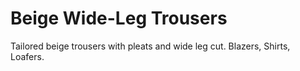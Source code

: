 # Beige Wide-Leg Trousers
Tailored beige trousers with pleats and wide leg cut. Blazers, Shirts, Loafers.